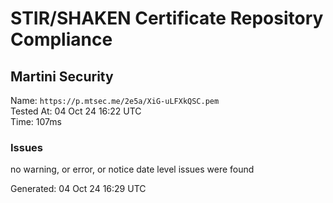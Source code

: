 # STIR/SHAKEN Certificate Repository Compliance

## Martini Security

Name: `https://p.mtsec.me/2e5a/XiG-uLFXkQSC.pem`\
Tested At: 04 Oct 24 16:22 UTC\
Time: 107ms

### Issues

no warning, or error, or notice date level issues were found

Generated: 04 Oct 24 16:29 UTC